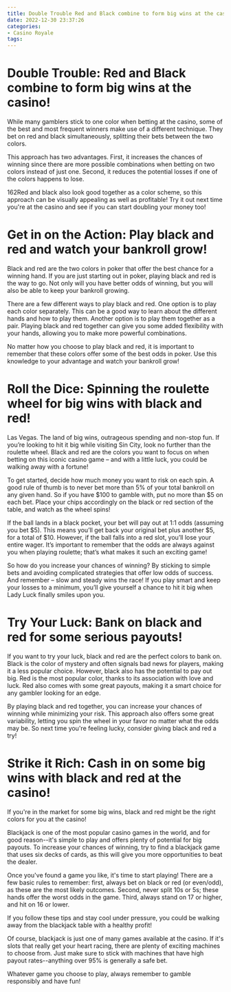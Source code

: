 ```yaml
---
title: Double Trouble Red and Black combine to form big wins at the casino!
date: 2022-12-30 23:37:26
categories:
- Casino Royale
tags:
---
```



#  Double Trouble: Red and Black combine to form big wins at the casino!

While many gamblers stick to one color when betting at the casino, some of the best and most frequent winners make use of a different technique. They bet on red and black simultaneously, splitting their bets between the two colors.

This approach has two advantages. First, it increases the chances of winning since there are more possible combinations when betting on two colors instead of just one. Second, it reduces the potential losses if one of the colors happens to lose.

162Red and black also look good together as a color scheme, so this approach can be visually appealing as well as profitable! Try it out next time you're at the casino and see if you can start doubling your money too!

#  Get in on the Action: Play black and red and watch your bankroll grow!

Black and red are the two colors in poker that offer the best chance for a winning hand. If you are just starting out in poker, playing black and red is the way to go. Not only will you have better odds of winning, but you will also be able to keep your bankroll growing.

There are a few different ways to play black and red. One option is to play each color separately. This can be a good way to learn about the different hands and how to play them. Another option is to play them together as a pair. Playing black and red together can give you some added flexibility with your hands, allowing you to make more powerful combinations.

No matter how you choose to play black and red, it is important to remember that these colors offer some of the best odds in poker. Use this knowledge to your advantage and watch your bankroll grow!

#  Roll the Dice: Spinning the roulette wheel for big wins with black and red!

Las Vegas. The land of big wins, outrageous spending and non-stop fun. If you’re looking to hit it big while visiting Sin City, look no further than the roulette wheel. Black and red are the colors you want to focus on when betting on this iconic casino game – and with a little luck, you could be walking away with a fortune!

To get started, decide how much money you want to risk on each spin. A good rule of thumb is to never bet more than 5% of your total bankroll on any given hand. So if you have $100 to gamble with, put no more than $5 on each bet. Place your chips accordingly on the black or red section of the table, and watch as the wheel spins!

If the ball lands in a black pocket, your bet will pay out at 1:1 odds (assuming you bet $5). This means you’ll get back your original bet plus another $5, for a total of $10. However, if the ball falls into a red slot, you’ll lose your entire wager. It’s important to remember that the odds are always against you when playing roulette; that’s what makes it such an exciting game!

So how do you increase your chances of winning? By sticking to simple bets and avoiding complicated strategies that offer low odds of success. And remember – slow and steady wins the race! If you play smart and keep your losses to a minimum, you’ll give yourself a chance to hit it big when Lady Luck finally smiles upon you.

#  Try Your Luck: Bank on black and red for some serious payouts!

If you want to try your luck, black and red are the perfect colors to bank on. Black is the color of mystery and often signals bad news for players, making it a less popular choice. However, black also has the potential to pay out big. Red is the most popular color, thanks to its association with love and luck. Red also comes with some great payouts, making it a smart choice for any gambler looking for an edge.

By playing black and red together, you can increase your chances of winning while minimizing your risk. This approach also offers some great variability, letting you spin the wheel in your favor no matter what the odds may be. So next time you're feeling lucky, consider giving black and red a try!

#  Strike it Rich: Cash in on some big wins with black and red at the casino!

If you're in the market for some big wins, black and red might be the right colors for you at the casino!

Blackjack is one of the most popular casino games in the world, and for good reason--it's simple to play and offers plenty of potential for big payouts. To increase your chances of winning, try to find a blackjack game that uses six decks of cards, as this will give you more opportunities to beat the dealer.

Once you've found a game you like, it's time to start playing! There are a few basic rules to remember: first, always bet on black or red (or even/odd), as these are the most likely outcomes. Second, never split 10s or 5s; these hands offer the worst odds in the game. Third, always stand on 17 or higher, and hit on 16 or lower.

If you follow these tips and stay cool under pressure, you could be walking away from the blackjack table with a healthy profit!

Of course, blackjack is just one of many games available at the casino. If it's slots that really get your heart racing, there are plenty of exciting machines to choose from. Just make sure to stick with machines that have high payout rates--anything over 95% is generally a safe bet.

Whatever game you choose to play, always remember to gamble responsibly and have fun!